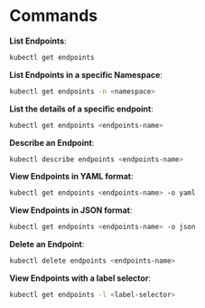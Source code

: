 # Commands

**List Endpoints**:

```bash
kubectl get endpoints
```

**List Endpoints in a specific Namespace**:

```bash
kubectl get endpoints -n <namespace>
```

**List the details of a specific endpoint**:

```bash
kubectl get endpoints <endpoints-name>
```

**Describe an Endpoint**:

```bash
kubectl describe endpoints <endpoints-name>
```

**View Endpoints in YAML format**:

```bash
kubectl get endpoints <endpoints-name> -o yaml
```

**View Endpoints in JSON format**:

```bash
kubectl get endpoints <endpoints-name> -o json
```

**Delete an Endpoint**:

```bash
kubectl delete endpoints <endpoints-name>
```

**View Endpoints with a label selector**:

```bash
kubectl get endpoints -l <label-selector>
```
